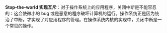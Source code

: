 **Stop-the-world 实现互斥**：对于操作系统上的应用程序，关闭中断是不能容忍的：这会使微小的 bug 或是恶意的程序破坏计算机的运行。操作系统正是因为统治了中断，才实现了对应用程序的管理。在操作系统内核的实现中，关闭中断是一个常见的操作。
